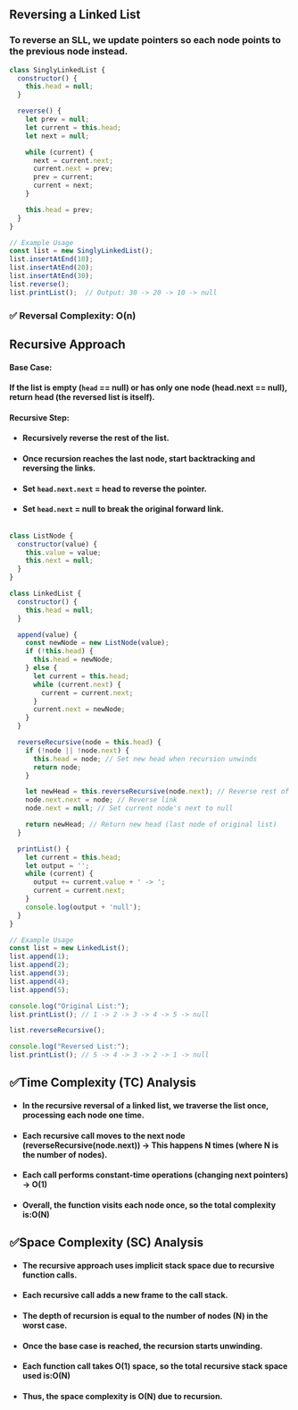 ## Reversing a Linked List
### To reverse an SLL, we update pointers so each node points to the previous node instead.
```js
class SinglyLinkedList {
  constructor() {
    this.head = null;
  }

  reverse() {
    let prev = null;
    let current = this.head;
    let next = null;

    while (current) {
      next = current.next;
      current.next = prev;
      prev = current;
      current = next;
    }

    this.head = prev;
  }
}

// Example Usage
const list = new SinglyLinkedList();
list.insertAtEnd(10);
list.insertAtEnd(20);
list.insertAtEnd(30);
list.reverse();
list.printList();  // Output: 30 -> 20 -> 10 -> null

```

### ✅ Reversal Complexity: O(n)




## Recursive Approach

#### Base Case:

#### If the list is empty (`head` == null) or has only one node (head.next == null), return head (the reversed list is itself).

#### Recursive Step:

* #### Recursively reverse the rest of the list.

* #### Once recursion reaches the last node, start backtracking and reversing the links.

* #### Set `head.next.next` = head to reverse the pointer.

* #### Set `head.next` = null to break the original forward link.

```js

class ListNode {
  constructor(value) {
    this.value = value;
    this.next = null;
  }
}

class LinkedList {
  constructor() {
    this.head = null;
  }

  append(value) {
    const newNode = new ListNode(value);
    if (!this.head) {
      this.head = newNode;
    } else {
      let current = this.head;
      while (current.next) {
        current = current.next;
      }
      current.next = newNode;
    }
  }

  reverseRecursive(node = this.head) {
    if (!node || !node.next) {
      this.head = node; // Set new head when recursion unwinds
      return node;
    }

    let newHead = this.reverseRecursive(node.next); // Reverse rest of the list
    node.next.next = node; // Reverse link
    node.next = null; // Set current node's next to null

    return newHead; // Return new head (last node of original list)
  }

  printList() {
    let current = this.head;
    let output = '';
    while (current) {
      output += current.value + ' -> ';
      current = current.next;
    }
    console.log(output + 'null');
  }
}

// Example Usage
const list = new LinkedList();
list.append(1);
list.append(2);
list.append(3);
list.append(4);
list.append(5);

console.log("Original List:");
list.printList(); // 1 -> 2 -> 3 -> 4 -> 5 -> null

list.reverseRecursive();

console.log("Reversed List:");
list.printList(); // 5 -> 4 -> 3 -> 2 -> 1 -> null
```

## ✅Time Complexity (TC) Analysis
* #### In the recursive reversal of a linked list, we traverse the list once, processing each node one time.

* #### Each recursive call moves to the next node (reverseRecursive(node.next)) → This happens N times (where N is the number of nodes).

* #### Each call performs constant-time operations (changing next pointers) → O(1)

* #### Overall, the function visits each node once, so the total complexity is:O(N)


## ✅Space Complexity (SC) Analysis
* #### The recursive approach uses implicit stack space due to recursive function calls.

* #### Each recursive call adds a new frame to the call stack.

* #### The depth of recursion is equal to the number of nodes (N) in the worst case.

* #### Once the base case is reached, the recursion starts unwinding.

* #### Each function call takes O(1) space, so the total recursive stack space used is:O(N)

* #### Thus, the space complexity is O(N) due to recursion.